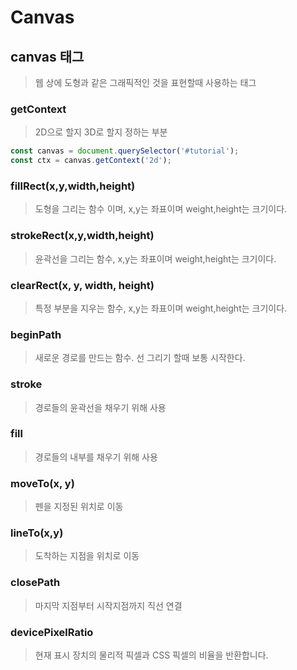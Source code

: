 # Canvas

## canvas 태그
> 웹 상에 도형과 같은 그래픽적인 것을 표현할때 사용하는 태그


### getContext
> 2D으로 할지 3D로 할지 정하는 부분
```javascript
const canvas = document.querySelector('#tutorial');
const ctx = canvas.getContext('2d');
```

### fillRect(x,y,width,height)
> 도형을 그리는 함수 이며, x,y는 좌표이며 weight,height는 크기이다.

### strokeRect(x,y,width,height)
> 윤곽선을 그리는 함수, x,y는 좌표이며 weight,height는 크기이다.

### clearRect(x, y, width, height)
> 특정 부분을 지우는 함수, x,y는 좌표이며 weight,height는 크기이다.

### beginPath
> 새로운 경로를 만드는 함수. 선 그리기 할때 보통 시작한다.

### stroke
> 경로들의 윤곽선을 채우기 위해 사용

### fill
> 경로들의 내부를 채우기 위해 사용

### moveTo(x, y)
> 펜을 지정된 위치로 이동

### lineTo(x,y)
> 도착하는 지점을 위치로 이동

### closePath
> 마지막 지점부터 시작지점까지 직선 연결

### devicePixelRatio
> 현재 표시 장치의 물리적 픽셀과 CSS 픽셀의 비율을 반환합니다.